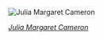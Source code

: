 
![Julia Margaret Cameron](https://upload.wikimedia.org/wikipedia/commons/thumb/6/62/Julia_Margaret_Cameron_MET_DP114480_-_Restoration.jpg/525px-Julia_Margaret_Cameron_MET_DP114480_-_Restoration.jpg)

*[Julia Margaret Cameron](https://wikipedia.org/wiki/File:Julia_Margaret_Cameron_MET_DP114480_-_Restoration.jpg)*
